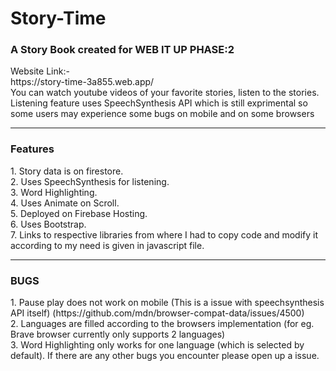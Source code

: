 # Story-Time
<h3>A Story Book created for WEB IT UP PHASE:2</h3>
Website Link:- <br>
https://story-time-3a855.web.app/
<br>
You can watch youtube videos of your favorite stories, listen to the stories.<br>
Listening feature uses SpeechSynthesis API which is still exprimental so some users may experience some bugs on mobile and on some browsers<br>
<hr>
<strong> <h3>Features</h3></strong>
1. Story data is on firestore. <br>
2. Uses SpeechSynthesis for listening. <br>
3. Word Highlighting.<br>
4. Uses Animate on Scroll.<br>
5. Deployed on Firebase Hosting.<br>
6. Uses Bootstrap.<br>
7. Links to respective libraries from where I had to copy code and modify it according to my need is given in  javascript file. 
<hr>
<strong> <h3>BUGS</h3></strong>
1. Pause play does not work on mobile (This is a issue with speechsynthesis API itself) (https://github.com/mdn/browser-compat-data/issues/4500) <br>
2. Languages are filled according to the browsers implementation (for eg. Brave browser currently only supports 2 languages)<br>
3. Word Highlighting only works for one language (which is selected by default).
If there are any other bugs you encounter please open up a issue.

